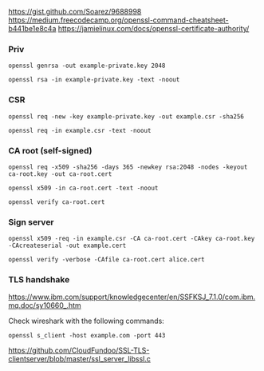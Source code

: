 https://gist.github.com/Soarez/9688998
https://medium.freecodecamp.org/openssl-command-cheatsheet-b441be1e8c4a
https://jamielinux.com/docs/openssl-certificate-authority/

### Priv

    openssl genrsa -out example-private.key 2048

    openssl rsa -in example-private.key -text -noout


### CSR
    openssl req -new -key example-private.key -out example.csr -sha256

    openssl req -in example.csr -text -noout

### CA root (self-signed)

    openssl req -x509 -sha256 -days 365 -newkey rsa:2048 -nodes -keyout ca-root.key -out ca-root.cert

    openssl x509 -in ca-root.cert -text -noout

    openssl verify ca-root.cert

### Sign server


    openssl x509 -req -in example.csr -CA ca-root.cert -CAkey ca-root.key -CAcreateserial -out example.cert

    openssl verify -verbose -CAfile ca-root.cert alice.cert


### TLS handshake

https://www.ibm.com/support/knowledgecenter/en/SSFKSJ_7.1.0/com.ibm.mq.doc/sy10660_.htm    

Check wireshark with the following commands:    

    openssl s_client -host example.com -port 443


https://github.com/CloudFundoo/SSL-TLS-clientserver/blob/master/ssl_server_libssl.c

